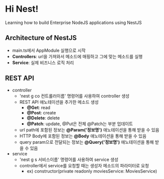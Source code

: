 # Hi Nest!

Learning how to build Enterprise NodeJS applications using NestJS

## Architecture of NestJS
- main.ts에서 AppModule 실행으로 시작
- **Controllers**: url을 가져와서 메소드에 매핑하고 그에 맞는 메소드를 실행
- **Service**: 실제 비즈니스 로직 처리

## REST API
- controller
  + 'nest g co 컨트롤러이름' 명령어를 사용하여 controller 생성
  + REST API 애노테이션을 추가한 메소드 생성
    - **@Get**: read
    - **@Post**: create
    - **@Delete**: delete
    - **@Patch**: update, @Put은 전체 @Patch는 부분 업데이트
  + url path에 포함된 정보는 **@Param('정보명')** 애노테이션을 통해 받을 수 있음
  + HTTP Body에 포함된 정보는 **@Body** 애노테이션을 통해 받을 수 있음
  + query param으로 전달되는 정보는 **@Query('정보명')** 애노테이션을 통해 받을 수 있음
- service
  + 'nest g s 서비스이름' 명령어를 사용하여 service 생성
  + controller에서 service를 요청할 때는 생성자 메소드의 파라미터로 요청
    - ex) constructor(private readonly moviesService: MoviesService)
  